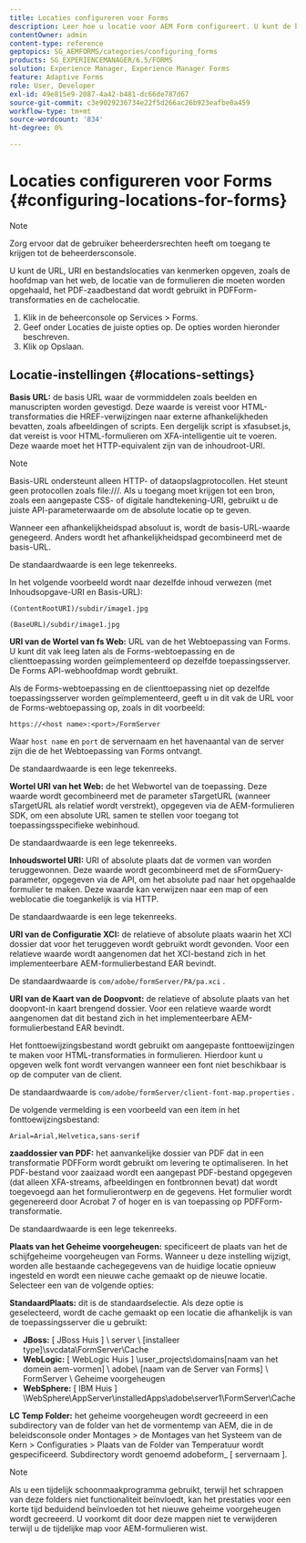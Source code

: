 ```yaml
---
title: Locaties configureren voor Forms
description: Leer hoe u locatie voor AEM Form configureert. U kunt de bestandslocaties van kenmerken, de locatie van het formulier, het PDF-zaadbestand en de cachelocatie opgeven.
contentOwner: admin
content-type: reference
geptopics: SG_AEMFORMS/categories/configuring_forms
products: SG_EXPERIENCEMANAGER/6.5/FORMS
solution: Experience Manager, Experience Manager Forms
feature: Adaptive Forms
role: User, Developer
exl-id: 49e815e9-2087-4a42-b481-dc66de787d67
source-git-commit: c3e9029236734e22f5d266ac26b923eafbe0a459
workflow-type: tm+mt
source-wordcount: '834'
ht-degree: 0%

---
```


# Locaties configureren voor Forms {#configuring-locations-for-forms}

>[!NOTE]
> 
> Zorg ervoor dat de gebruiker beheerdersrechten heeft om toegang te krijgen tot de beheerdersconsole.

U kunt de URL, URI en bestandslocaties van kenmerken opgeven, zoals de hoofdmap van het web, de locatie van de formulieren die moeten worden opgehaald, het PDF-zaadbestand dat wordt gebruikt in PDFForm-transformaties en de cachelocatie.

1. Klik in de beheerconsole op Services > Forms.
1. Geef onder Locaties de juiste opties op. De opties worden hieronder beschreven.
1. Klik op Opslaan.

## Locatie-instellingen {#locations-settings}

**Basis URL:** de basis URL waar de vormmiddelen zoals beelden en manuscripten worden gevestigd. Deze waarde is vereist voor HTML-transformaties die HREF-verwijzingen naar externe afhankelijkheden bevatten, zoals afbeeldingen of scripts. Een dergelijk script is xfasubset.js, dat vereist is voor HTML-formulieren om XFA-intelligentie uit te voeren. Deze waarde moet het HTTP-equivalent zijn van de inhoudroot-URI.

>[!NOTE]
>
>Basis-URL ondersteunt alleen HTTP- of dataopslagprotocollen. Het steunt geen protocollen zoals file:///. Als u toegang moet krijgen tot een bron, zoals een aangepaste CSS- of digitale handtekening-URI, gebruikt u de juiste API-parameterwaarde om de absolute locatie op te geven.

Wanneer een afhankelijkheidspad absoluut is, wordt de basis-URL-waarde genegeerd. Anders wordt het afhankelijkheidspad gecombineerd met de basis-URL.

De standaardwaarde is een lege tekenreeks.

In het volgende voorbeeld wordt naar dezelfde inhoud verwezen (met Inhoudsopgave-URI en Basis-URL):

`(ContentRootURI)/subdir/image1.jpg`

`(BaseURL)/subdir/image1.jpg`

**URI van de Wortel van fs Web:** URL van de het Webtoepassing van Forms. U kunt dit vak leeg laten als de Forms-webtoepassing en de clienttoepassing worden geïmplementeerd op dezelfde toepassingsserver. De Forms API-webhoofdmap wordt gebruikt.

Als de Forms-webtoepassing en de clienttoepassing niet op dezelfde toepassingsserver worden geïmplementeerd, geeft u in dit vak de URL voor de Forms-webtoepassing op, zoals in dit voorbeeld:

`https://<host name>:<port>/FormServer`

Waar `host name` en `port` de servernaam en het havenaantal van de server zijn die de het Webtoepassing van Forms ontvangt.

De standaardwaarde is een lege tekenreeks.

**Wortel URI van het Web:** de het Webwortel van de toepassing. Deze waarde wordt gecombineerd met de parameter sTargetURL (wanneer sTargetURL als relatief wordt verstrekt), opgegeven via de AEM-formulieren SDK, om een absolute URL samen te stellen voor toegang tot toepassingsspecifieke webinhoud.

De standaardwaarde is een lege tekenreeks.

**Inhoudswortel URI:** URI of absolute plaats dat de vormen van worden teruggewonnen. Deze waarde wordt gecombineerd met de sFormQuery-parameter, opgegeven via de API, om het absolute pad naar het opgehaalde formulier te maken. Deze waarde kan verwijzen naar een map of een weblocatie die toegankelijk is via HTTP.

De standaardwaarde is een lege tekenreeks.

**URI van de Configuratie XCI:** de relatieve of absolute plaats waarin het XCI dossier dat voor het teruggeven wordt gebruikt wordt gevonden. Voor een relatieve waarde wordt aangenomen dat het XCI-bestand zich in het implementeerbare AEM-formulierbestand EAR bevindt.

De standaardwaarde is `com/adobe/formServer/PA/pa.xci` .

**URI van de Kaart van de Doopvont:** de relatieve of absolute plaats van het doopvont-in kaart brengend dossier. Voor een relatieve waarde wordt aangenomen dat dit bestand zich in het implementeerbare AEM-formulierbestand EAR bevindt.

Het fonttoewijzingsbestand wordt gebruikt om aangepaste fonttoewijzingen te maken voor HTML-transformaties in formulieren. Hierdoor kunt u opgeven welk font wordt vervangen wanneer een font niet beschikbaar is op de computer van de client.

De standaardwaarde is `com/adobe/formServer/client-font-map.properties` .

De volgende vermelding is een voorbeeld van een item in het fonttoewijzingsbestand:

`Arial=Arial,Helvetica,sans-serif`

**zaaddossier van PDF:** het aanvankelijke dossier van PDF dat in een transformatie PDFForm wordt gebruikt om levering te optimaliseren. In het PDF-bestand voor zaaizaad wordt een aangepast PDF-bestand opgegeven (dat alleen XFA-streams, afbeeldingen en fontbronnen bevat) dat wordt toegevoegd aan het formulierontwerp en de gegevens. Het formulier wordt gegenereerd door Acrobat 7 of hoger en is van toepassing op PDFForm-transformatie.

De standaardwaarde is een lege tekenreeks.

**Plaats van het Geheime voorgeheugen:** specificeert de plaats van het de schijfgeheime voorgeheugen van Forms. Wanneer u deze instelling wijzigt, worden alle bestaande cachegegevens van de huidige locatie opnieuw ingesteld en wordt een nieuwe cache gemaakt op de nieuwe locatie. Selecteer een van de volgende opties:

**StandaardPlaats:** dit is de standaardselectie. Als deze optie is geselecteerd, wordt de cache gemaakt op een locatie die afhankelijk is van de toepassingsserver die u gebruikt:

* **JBoss:** [ JBoss Huis ] \ server \ [installeer type]\svcdata\FormServer\Cache
* **WebLogic:** [ WebLogic Huis ] \user_projects\domains\[naam van het domein aem-vormen] \ adobe\ [naam van de Server van Forms] \ FormServer \ Geheime voorgeheugen
* **WebSphere:** [ IBM Huis ] \WebSphere\AppServer\installedApps\adobe\server1\FormServer\Cache

**LC Temp Folder:** het geheime voorgeheugen wordt gecreeerd in een subdirectory van de folder van het de vormentemp van AEM, die in de beleidsconsole onder Montages > de Montages van het Systeem van de Kern > Configuraties > Plaats van de Folder van Temperatuur wordt gespecificeerd. Subdirectory wordt genoemd adobeform_ [ servernaam ].

>[!NOTE]
>
>Als u een tijdelijk schoonmaakprogramma gebruikt, terwijl het schrappen van deze folders niet functionaliteit beïnvloedt, kan het prestaties voor een korte tijd beduidend beïnvloeden tot het nieuwe geheime voorgeheugen wordt gecreeerd. U voorkomt dit door deze mappen niet te verwijderen terwijl u de tijdelijke map voor AEM-formulieren wist.
